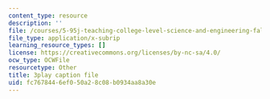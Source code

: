 ```yaml
---
content_type: resource
description: ''
file: /courses/5-95j-teaching-college-level-science-and-engineering-fall-2015/fc7678446ef050a28c08b0934aa8a30e_n9uDbwgnSp0.vtt
file_type: application/x-subrip
learning_resource_types: []
license: https://creativecommons.org/licenses/by-nc-sa/4.0/
ocw_type: OCWFile
resourcetype: Other
title: 3play caption file
uid: fc767844-6ef0-50a2-8c08-b0934aa8a30e
---
```

